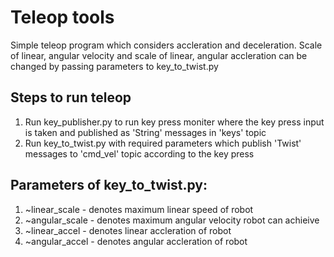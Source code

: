 # Teleop tools
Simple teleop program which considers accleration and deceleration. Scale of linear, angular velocity and scale of linear, angular accleration can be changed by passing parameters to key_to_twist.py

## Steps to run teleop
1) Run key_publisher.py to run key press moniter where the key press input is taken and published as 'String' messages in 'keys' topic 
2) Run key_to_twist.py with required parameters which publish 'Twist' messages to 'cmd_vel' topic according to the key press

## Parameters of key_to_twist.py:
1) ~linear_scale - denotes maximum linear speed of robot
2) ~angular_scale - denotes maximum angular velocity robot can achieive
3) ~linear_accel - denotes linear accleration of robot
4) ~angular_accel - denotes angular accleration of robot
